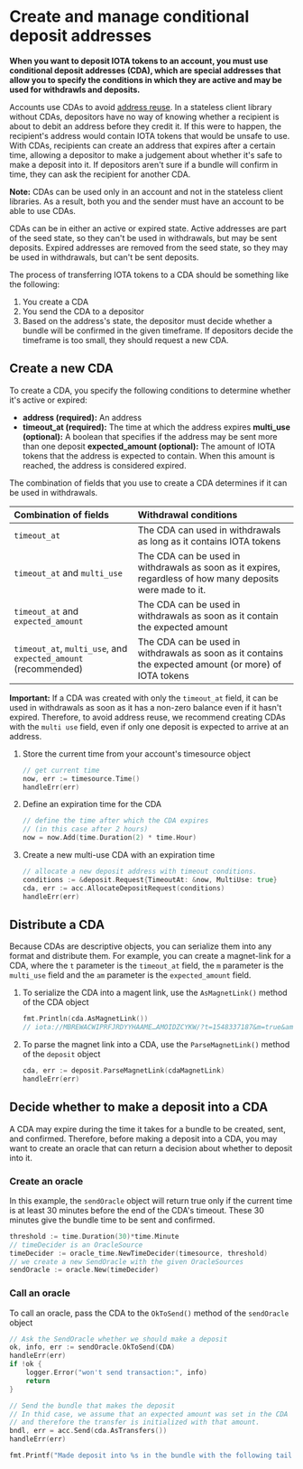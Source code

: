 # Create and manage conditional deposit addresses

**When you want to deposit IOTA tokens to an account, you must use conditional deposit addresses (CDA), which are special addresses that allow you to specify the conditions in which they are active and may be used for withdrawls and deposits.**

Accounts use CDAs to avoid [address reuse](root://iota-basics/0.1/concepts/addresses-and-signatures.md#address-reuse). In a stateless client library without CDAs, depositors have no way of knowing whether a recipient is about to debit an address before they credit it. If this were to happen, the recipient's address would contain IOTA tokens that would be unsafe to use. With CDAs, recipients can create an address that expires after a certain time, allowing a depositor to make a judgement about whether it's safe to make a deposit into it. If depositors aren't sure if a bundle will confirm in time, they can ask the recipient for another CDA.

**Note:** CDAs can be used only in an account and not in the stateless client libraries. As a result, both you and the sender must have an account to be able to use CDAs.

CDAs can be in either an active or expired state. Active addresses are part of the seed state, so they can't be used in withdrawals, but may be sent deposits. Expired addresses are removed from the seed state, so they may be used in withdrawals, but can't be sent deposits.

The process of transferring IOTA tokens to a CDA should be something like the following:

1. You create a CDA
2. You send the CDA to a depositor
3. Based on the address's state, the depositor must decide whether a bundle will be confirmed in the given timeframe. If depositors decide the timeframe is too small, they should request a new CDA.

## Create a new CDA

To create a CDA, you specify the following conditions to determine whether it's active or expired:

* **address (required):** An address
* **timeout_at (required):** The time at which the address expires
**multi_use (optional):** A boolean that specifies if the address may be sent more than one deposit
**expected_amount (optional):** The amount of IOTA tokens that the address is expected to contain. When this amount is reached, the address is considered expired.

The combination of fields that you use to create a CDA determines if it can be used in withdrawals.

|  **Combination of fields** | **Withdrawal conditions**
| :----------| :----------|
|`timeout_at` |The CDA can used in withdrawals as long as it contains IOTA tokens|
|`timeout_at` and `multi_use` |The CDA can be used in withdrawals as soon as it expires, regardless of how many deposits were made to it. |
|`timeout_at` and `expected_amount`| The CDA can be used in withdrawals as soon as it contain the expected amount|
|`timeout_at`, `multi_use`, and `expected_amount` (recommended) |The CDA can be used in withdrawals as soon as it contains the expected amount (or more) of IOTA tokens |

**Important:** If a CDA was created with only the `timeout_at` field, it can be used in withdrawals as soon as it has a non-zero balance even if it hasn't expired. Therefore, to avoid address reuse, we recommend creating CDAs with the `multi use` field, even if only one deposit is expected to arrive at an address.


1. Store the current time from your account's timesource object

    ```go
    // get current time
    now, err := timesource.Time()
    handleErr(err)
    ```

2. Define an expiration time for the CDA

    ```go
    // define the time after which the CDA expires
    // (in this case after 2 hours)
    now = now.Add(time.Duration(2) * time.Hour)
    ```

3. Create a new multi-use CDA with an expiration time

    ```go
    // allocate a new deposit address with timeout conditions.
    conditions := &deposit.Request{TimeoutAt: &now, MultiUse: true}
    cda, err := acc.AllocateDepositRequest(conditions)
    handleErr(err)
    ```

## Distribute a CDA

Because CDAs are descriptive objects, you can serialize them into any format and distribute them. For example, you can create a magnet-link for a CDA, where the `t` parameter is the `timeout_at` field, the `m` parameter is the `multi_use` field and the `am` parameter is the `expected_amount` field.

1. To serialize the CDA into a magent link, use the `AsMagnetLink()` method of the CDA object

    ```go
    fmt.Println(cda.AsMagnetLink())
    // iota://MBREWACWIPRFJRDYYHAAME…AMOIDZCYKW/?t=1548337187&m=true&am=0
    ```

2. To parse the magnet link into a CDA, use the `ParseMagnetLink()` method of the `deposit` object

    ```go
    cda, err := deposit.ParseMagnetLink(cdaMagnetLink)
    handleErr(err)
    ```

## Decide whether to make a deposit into a CDA

A CDA may expire during the time it takes for a bundle to be created, sent, and confirmed. Therefore, before making a deposit into a CDA, you may want to create an oracle that can return a decision about whether to deposit into it.

### Create an oracle

In this example, the `sendOracle` object will return true only if the current time is at least 30 minutes before the end of the CDA's timeout. These 30 minutes give the bundle time to be sent and confirmed.

```go
threshold := time.Duration(30)*time.Minute
// timeDecider is an OracleSource
timeDecider := oracle_time.NewTimeDecider(timesource, threshold)
// we create a new SendOracle with the given OracleSources
sendOracle := oracle.New(timeDecider)
```

### Call an oracle

To call an oracle, pass the CDA to the `OkToSend()` method of the `sendOracle` object

```go
// Ask the SendOracle whether we should make a deposit
ok, info, err := sendOracle.OkToSend(CDA)
handleErr(err)
if !ok {
    logger.Error("won't send transaction:", info)
    return
}

// Send the bundle that makes the deposit
// In thid case, we assume that an expected amount was set in the CDA
// and therefore the transfer is initialized with that amount.
bndl, err = acc.Send(cda.AsTransfers())
handleErr(err)

fmt.Printf("Made deposit into %s in the bundle with the following tail transaction hash %s\n", cda.Address, bndl[0].Hash)
```
